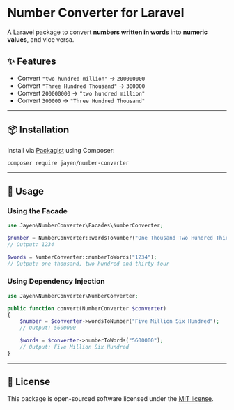 # Number Converter for Laravel

A Laravel package to convert **numbers written in words** into **numeric values**, and vice versa.

## ✨ Features

- Convert `"two hundred million"` → `200000000`
- Convert `"Three Hundred Thousand"` → `300000`
- Convert `200000000` → `"two hundred million"`
- Convert `300000` → `"Three Hundred Thousand"`

---

## 📦 Installation

Install via [Packagist](https://packagist.org/packages/jayen/number-converter) using Composer:

```bash
composer require jayen/number-converter
```

---

## 🚀 Usage

### Using the Facade

```php
use Jayen\NumberConverter\Facades\NumberConverter;

$number = NumberConverter::wordsToNumber("One Thousand Two Hundred Thirty Four");
// Output: 1234

$words = NumberConverter::numberToWords("1234");
// Output: one thousand, two hundred and thirty-four
```

### Using Dependency Injection

```php
use Jayen\NumberConverter\NumberConverter;

public function convert(NumberConverter $converter)
{
    $number = $converter->wordsToNumber("Five Million Six Hundred");
    // Output: 5600000

    $words = $converter->numberToWords("5600000");
    // Output: Five Million Six Hundred
}
```

---

## 📜 License

This package is open-sourced software licensed under the [MIT license](LICENSE).
